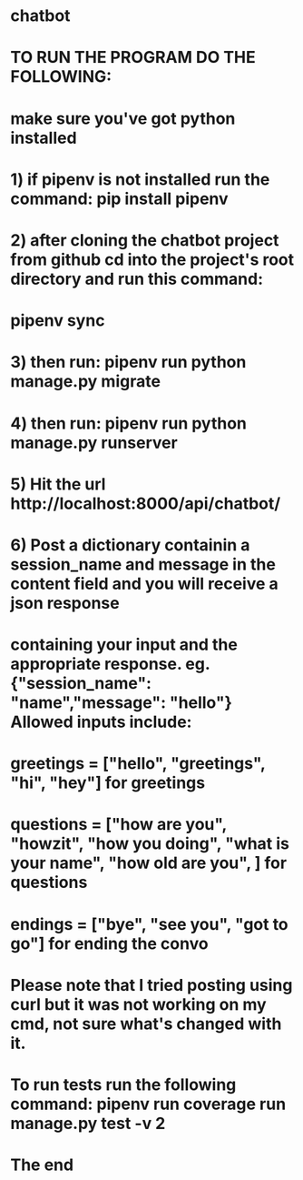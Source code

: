 # chatbot

# TO RUN THE PROGRAM DO THE FOLLOWING:
# make sure you've got python installed

# 1) if pipenv is not installed run the command: pip install pipenv

# 2) after cloning the chatbot project from github cd into the project's root directory and run this command:
#   pipenv sync

# 3) then run: pipenv run python manage.py migrate

# 4) then run: pipenv run python manage.py runserver

# 5) Hit the url http://localhost:8000/api/chatbot/

# 6) Post a dictionary containin a session_name and message in the content field and you will receive a json response
# containing your input and the appropriate response. eg. {"session_name": "name","message": "hello"}  Allowed inputs include:

# greetings = ["hello", "greetings", "hi", "hey"] for greetings
# questions = ["how are you", "howzit", "how you doing", "what is your name", "how old are you", ] for questions
# endings = ["bye", "see you", "got to go"] for ending the convo

# Please note that I tried posting using curl but it was not working on my cmd, not sure what's changed with it.

# To run tests run the following command: pipenv run coverage run manage.py test -v 2
# The end
